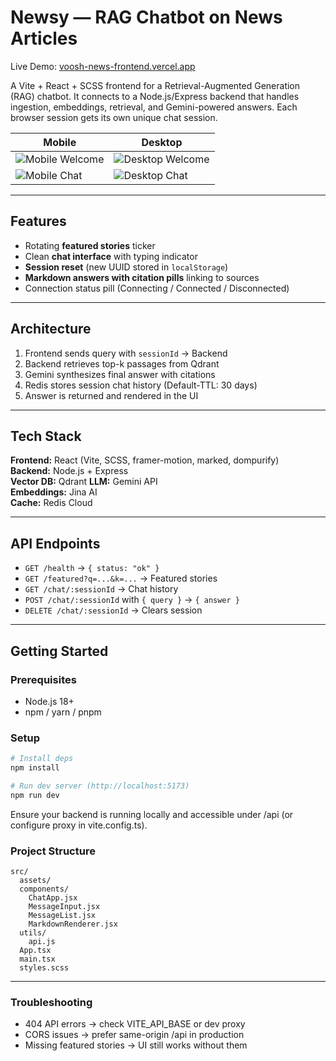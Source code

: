 # Newsy — RAG Chatbot on News Articles

Live Demo: [voosh-news-frontend.vercel.app](https://voosh-news-frontend.vercel.app/)

A Vite + React + SCSS frontend for a Retrieval-Augmented Generation (RAG) chatbot. It connects to a Node.js/Express backend that handles ingestion, embeddings, retrieval, and Gemini-powered answers. Each browser session gets its own unique chat session.

| Mobile | Desktop |
|------------------|-------------------|
| ![Mobile Welcome](https://i.postimg.cc/Njj4jbGd/voosh-Rag-Welcome.jpg) | ![Desktop Welcome](https://i.postimg.cc/nLV6ZqNx/welcome.jpg) |
| ![Mobile Chat](https://i.postimg.cc/Nf4DtZty/Voosh-Rag-Working.jpg) | ![Desktop Chat](https://i.postimg.cc/pd03dptF/working.jpg) |

---

## Features
- Rotating **featured stories** ticker  
- Clean **chat interface** with typing indicator  
- **Session reset** (new UUID stored in `localStorage`)  
- **Markdown answers with citation pills** linking to sources  
- Connection status pill (Connecting / Connected / Disconnected)

---

## Architecture
1. Frontend sends query with `sessionId` → Backend  
2. Backend retrieves top-k passages from Qdrant  
3. Gemini synthesizes final answer with citations  
4. Redis stores session chat history (Default-TTL: 30 days)  
5. Answer is returned and rendered in the UI  

---

## Tech Stack
**Frontend:** React (Vite, SCSS, framer-motion, marked, dompurify)  
**Backend:** Node.js + Express  
**Vector DB:** Qdrant 
**LLM:** Gemini API  
**Embeddings:** Jina AI  
**Cache:** Redis Cloud

---

## API Endpoints
- `GET /health` → `{ status: "ok" }`  
- `GET /featured?q=...&k=...` → Featured stories  
- `GET /chat/:sessionId` → Chat history  
- `POST /chat/:sessionId` with `{ query }` → `{ answer }`  
- `DELETE /chat/:sessionId` → Clears session  

---

## Getting Started
### Prerequisites
- Node.js 18+  
- npm / yarn / pnpm  

### Setup
```bash
# Install deps
npm install

# Run dev server (http://localhost:5173)
npm run dev
```
Ensure your backend is running locally and accessible under /api (or configure proxy in vite.config.ts).

### Project Structure
```
src/
  assets/
  components/
    ChatApp.jsx
    MessageInput.jsx
    MessageList.jsx
    MarkdownRenderer.jsx
  utils/
    api.js
  App.tsx
  main.tsx
  styles.scss
```

---

### Troubleshooting
- 404 API errors → check VITE_API_BASE or dev proxy
- CORS issues → prefer same-origin /api in production
- Missing featured stories → UI still works without them
